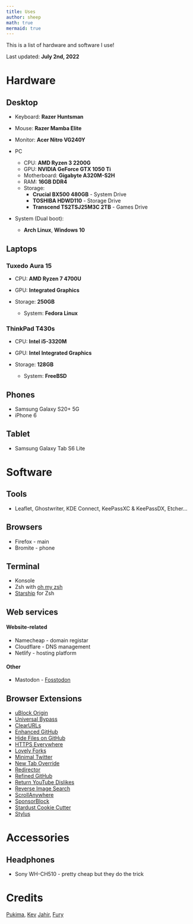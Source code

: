 ```yaml
---
title: Uses
author: sheep
math: true
mermaid: true
---
```


This is a list of hardware and software I use!

Last updated: **July 2nd, 2022**

# Hardware
## Desktop

* Keyboard: **Razer Huntsman**
* Mouse: **Razer Mamba Elite**
* Monitor: **Acer Nitro VG240Y**
* PC
  * CPU: **AMD Ryzen 3 2200G**
  * GPU: **NVIDIA GeForce GTX 1050 Ti**
  * Motherboard: **Gigabyte A320M-S2H**
  * RAM: **16GB DDR4**
  * Storage:
    * **Crucial BX500 480GB** - System Drive
    * **TOSHIBA HDWD110** - Storage Drive
    * **Transcend TS2TSJ25M3C 2TB** - Games Drive

* System (Dual boot):
  * **Arch Linux**, **Windows 10**

## Laptops

### Tuxedo Aura 15

  * CPU: **AMD Ryzen 7 4700U**
  * GPU: **Integrated Graphics**
  * Storage: **250GB**

  	* System: **Fedora Linux**

### ThinkPad T430s

  * CPU: **Intel i5-3320M**
  * GPU: **Intel Integrated Graphics**
  * Storage: **128GB**

	* System: **FreeBSD**
	
## Phones

* Samsung Galaxy S20+ 5G
* iPhone 6

## Tablet

* Samsung Galaxy Tab S6 Lite

# Software
## Tools

* Leaflet, Ghostwriter, KDE Connect, KeePassXC & KeePassDX, Etcher...

## Browsers

* Firefox - main
* Bromite - phone

## Terminal

* Konsole
* Zsh with [oh my zsh](https://ohmyz.sh)
* [Starship](https://starship.rs) for Zsh

## Web services

#### Website-related

* Namecheap - domain registar
* Cloudflare - DNS management
* Netlify - hosting platform

#### Other

* Mastodon - [Fosstodon](https://fosstodon.org)

## Browser Extensions

* [uBlock Origin](https://github.com/gorhill/uBlock#ublock-origin)
* [Universal Bypass](https://universal-bypass.org/)
* [ClearURLs](https://docs.clearurls.xyz/latest/)
* [Enhanced GitHub](https://github.com/softvar/enhanced-github#-enhanced-github)
* [Hide Files on GitHub](https://github.com/sindresorhus/hide-files-on-github)
* [HTTPS Everywhere](https://www.eff.org/https-everywhere)
* [Lovely Forks](https://github.com/musically-ut/lovely-forks)
* [Minimal Twitter](https://www.wang.sh/minimal-twitter/)
* [New Tab Override](https://addons.mozilla.org/en-US/firefox/addon/new-tab-override/)
* [Redirector](https://einaregilsson.com/redirector/)
* [Refined GitHub](https://github.com/refined-github/refined-github)
* [Return YouTube Dislikes](https://returnyoutubedislike.com/)
* [Reverse Image Search](https://github.com/Brawl345/Image-Reverse-Search-WebExtension)
* [ScrollAnywhere](https://addons.mozilla.org/en-US/firefox/addon/scroll_anywhere/)
* [SponsorBlock](https://sponsor.ajay.app/)
* [Stardust Cookie Cutter](https://www.stardustnetwork.org/)
* [Stylus](https://add0n.com/stylus.html)

# Accessories
## Headphones

* Sony WH-CH510 - pretty cheap but they do the trick

# Credits
[Pukima](https://pukima.site/), [Kev](https://kevq.uk/uses/)  [Jahir](https://jahir.dev/blog/uses), [Fury](https://fury.hk/uses)
